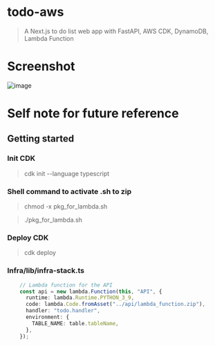 # todo-aws
> A Next.js to do list web app with FastAPI, AWS CDK, DynamoDB, Lambda Function

# Screenshot
![image](https://user-images.githubusercontent.com/58461444/204088993-14895e04-f285-464c-a928-a477d5f71868.png)

# Self note for future reference

## Getting started

### Init CDK 
> cdk init --language typescript

### Shell command to activate .sh to zip
> chmod -x pkg_for_lambda.sh

> ./pkg_for_lambda.sh

### Deploy CDK
> cdk deploy

### Infra/lib/infra-stack.ts

```ts
    // Lambda function for the API
    const api = new lambda.Function(this, "API", {
      runtime: lambda.Runtime.PYTHON_3_9,
      code: lambda.Code.fromAsset("../api/lambda_function.zip"),
      handler: "todo.handler",
      environment: {
        TABLE_NAME: table.tableName,
      },
    });
```
